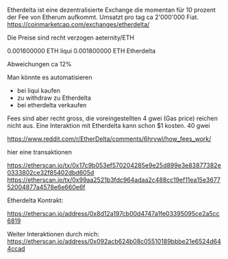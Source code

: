 
Etherdelta ist eine dezentralisierte Exchange die momentan für 10 prozent der Fee von Etherum aufkommt. Umsatzt pro tag ca 2'000'000 Fiat. https://coinmarketcap.com/exchanges/etherdelta/

Die Preise sind recht verzogen aeternity/ETH 

0.001600000 ETH liqui
0.001800000 ETH Etherdelta

Abweichungen ca 12%

Man könnte es automatisieren

- bei liqui kaufen
- zu withdraw zu Etherdelta 
- bei etherdelta verkaufen

Fees sind aber recht gross, die voreingestellten 4 gwei (Gas price) reichen nicht aus. Eine Interaktion mit Etherdelta kann schon $1 kosten. 40 gwei

https://www.reddit.com/r/EtherDelta/comments/6hrvwl/how_fees_work/

hier eine transaktionen

https://etherscan.io/tx/0x17c9b053ef570204285e9e25d899e3e83877382e0333802ce32f85402dbd605d
https://etherscan.io/tx/0x99aa2521b3fdc964adaa2c488cc19ef11ea15e367752004877a4578e6e660e6f

Etherdelta Kontrakt:

https://etherscan.io/address/0x8d12a197cb00d4747a1fe03395095ce2a5cc6819

Weiter Interaktionen durch mich: https://etherscan.io/address/0x092acb624b08c05510189bbbe21e6524d644ccad
